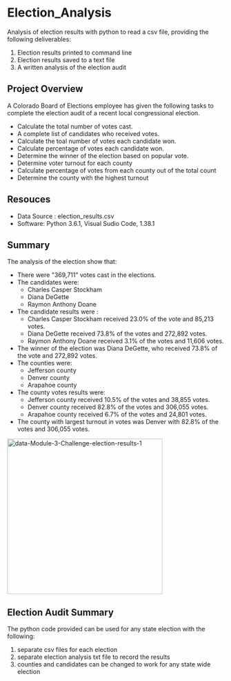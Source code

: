 # Election_Analysis
Analysis of election results with python to read a csv file, providing the following deliverables:
1. Election results printed to command line
2. Election results saved to a text file
3. A written analysis of the election audit


## Project Overview
A Colorado Board of Elections employee has given the following tasks to complete the election audit of a recent local congressional election. 

* Calculate the total number of votes cast. 
* A complete list of candidates who received votes. 
* Calculate the toal number of votes each candidate won. 
* Calculate percentage of votes each candidate won. 
* Determine the winner of the election based on popular vote. 
* Determine voter turnout for each county
* Calculate percentage of votes from each county out of the total count
* Determine the county with the highest turnout


## Resouces 
- Data Source : election_results.csv
- Software: Python 3.6.1, Visual Sudio Code, 1.38.1

## Summary
The analysis of the election show that:
- There were "369,711" votes cast in the elections.
- The candidates were: 
  - Charles Casper Stockham
  - Diana DeGette
  - Raymon Anthony Doane
- The candidate results were :
  - Charles Casper Stockham received 23.0% of the vote and 85,213 votes. 
  - Diana DeGette received 73.8% of the votes and 272,892 votes. 
  - Raymon Anthony Doane received 3.1% of the votes and 11,606 votes.
- The winner of the election was Diana DeGette, who received 73.8% of the vote and 272,892 votes. 
- The counties were: 
  - Jefferson county
  - Denver county
  - Arapahoe county
- The county votes results were:
  - Jefferson county received 10.5% of the votes and 38,855 votes.
  - Denver county received 82.8% of the votes and 306,055 votes. 
  - Arapahoe county received 6.7% of the votes and 24,801 votes.
- The county with largest turnout in votes was Denver with 82.8% of the votes and 306,055 votes.

<img width="360" alt="data-Module-3-Challenge-election-results-1" src="https://user-images.githubusercontent.com/106033535/177057847-6db2b990-9087-4beb-b867-2da7152fa017.png">


## Election Audit Summary
The python code provided can be used for any state election with the following:
1. separate csv files for each election 
2. separate election analysis txt file to record the results
3. counties and candidates can be changed to work for any state wide election


